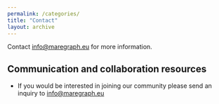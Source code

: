 ```yaml
---
permalink: /categories/
title: "Contact"
layout: archive
---
```


Contact [info@maregraph.eu](mailto:info@maregraph.eu) for more information. 

## Communication and collaboration resources

- If you would be interested in joining our community please send an inquiry to [info@maregraph.eu](mailto:info@maregraph.eu)




